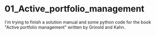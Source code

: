 # 01_Active_portfolio_management
I'm trying to finish a solution manual and some python code for the book "Active portfolio management" written by Grinold and Kahn.
